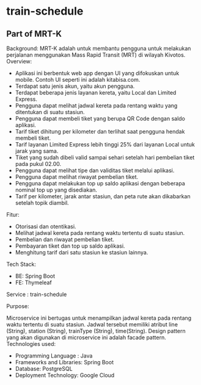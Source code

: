 # train-schedule
## Part of MRT-K

Background:
MRT-K adalah untuk membantu pengguna untuk melakukan perjalanan menggunakan Mass Rapid Transit (MRT) di wilayah Kivotos.
Overview: 
- Aplikasi ini berbentuk web app dengan UI yang difokuskan untuk mobile. Contoh UI seperti ini adalah kitabisa.com.
- Terdapat satu jenis akun, yaitu akun pengguna.
- Terdapat beberapa jenis layanan kereta, yaitu Local dan Limited Express.
- Pengguna dapat melihat jadwal kereta pada rentang waktu yang ditentukan di suatu stasiun.
- Pengguna dapat membeli tiket yang berupa QR Code dengan saldo aplikasi.
- Tarif tiket dihitung per kilometer dan terlihat saat pengguna hendak membeli tiket.
- Tarif layanan Limited Express lebih tinggi 25% dari layanan Local untuk jarak yang sama.
- Tiket yang sudah dibeli valid sampai sehari setelah hari pembelian tiket pada pukul 02.00.
- Pengguna dapat melihat tipe dan validitas tiket melalui aplikasi.
- Pengguna dapat melihat riwayat pembelian tiket.
- Pengguna dapat melakukan top up saldo aplikasi dengan beberapa nominal top up yang disediakan.
- Tarif per kilometer, jarak antar stasiun, dan peta rute akan dikabarkan setelah topik diambil.

Fitur: 
- Otorisasi dan otentikasi.
- Melihat jadwal kereta pada rentang waktu tertentu di suatu stasiun.
- Pembelian dan riwayat pembelian tiket.
- Pembayaran tiket dan top up saldo aplikasi.
- Menghitung tarif dari satu stasiun ke stasiun lainnya.

Tech Stack:
- BE: Spring Boot
- FE: Thymeleaf

Service : train-schedule  

Purpose:  

Microservice ini bertugas untuk menampilkan jadwal kereta pada rentang waktu tertentu di suatu stasiun. Jadwal tersebut memiliki atribut line (String), station (String), trainType (String), time(String). Design pattern yang akan digunakan di microservice ini adalah facade pattern.
Technologies used:
- Programming Language : Java
- Frameworks and Libraries: Spring Boot
- Database: PostgreSQL
- Deployment Technology: Google Cloud
